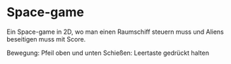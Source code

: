 # Space-game
Ein Space-game in 2D, wo man einen Raumschiff steuern muss und Aliens beseitigen muss mit Score.

Bewegung: Pfeil oben und unten
Schießen: Leertaste gedrückt halten
